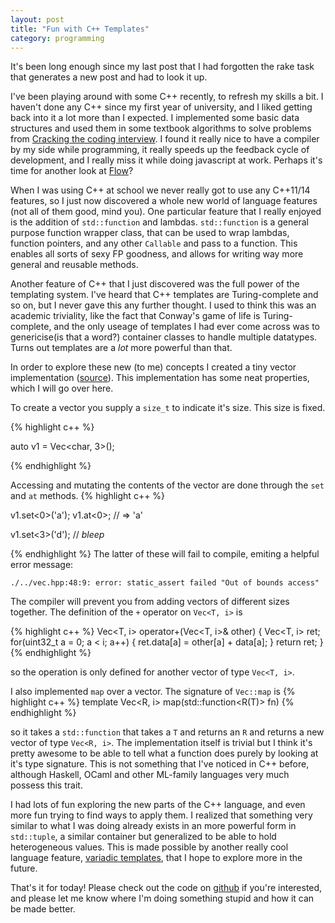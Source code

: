 ```yaml
---
layout: post
title: "Fun with C++ Templates"
category: programming
---
```


It's been long enough since my last post that I had forgotten the rake task that generates a new post and had to look it up.

I've been playing around with some C++ recently, to refresh my skills a bit. I haven't done any C++ since my first year of university,
and I liked getting back into it a lot more than I expected. I implemented some basic data structures and used them in some textbook
algorithms to solve problems from [Cracking the coding interview][1]. I found it really nice to have a compiler by my side while programming,
it really speeds up the feedback cycle of development, and I really miss it while doing javascript at work. Perhaps it's time for another look
at [Flow][2]?

<!-- more -->

When I was using C++ at school we never really got to use any C++11/14 features, so I just now discovered a whole new world of language features
(not all of them good, mind you). One particular feature that I really enjoyed is the addition of `std::function` and lambdas.
`std::function` is a general purpose function wrapper class, that can be used to wrap lambdas, function pointers, and any other `Callable` and
pass to a function. This enables all sorts of sexy FP goodness, and allows for writing way more general and reusable methods.

Another feature of C++ that I just discovered was the full power of the templating system. I've heard that C++ templates are Turing-complete
and so on, but I never gave this any further thought. I used to think this was an academic triviality, like the fact that Conway's game of life
is Turing-complete, and the only useage of templates I had ever come across was to genericise(is that a word?) container classes to handle
multiple datatypes. Turns out templates are a _lot_ more powerful than that.

In order to explore these new (to me) concepts I created a tiny vector implementation ([source][3]).
This implementation has some neat properties, which I will go over here.

To create a vector you supply a `size_t` to indicate it's size. This size is fixed.

{% highlight c++ %}

auto v1 = Vec<char, 3>();

{% endhighlight %}

Accessing and mutating the contents of the vector are done through the `set` and `at` methods.
{% highlight c++ %}

v1.set<0>('a');
v1.at<0>; // => 'a'

v1.set<3>('d'); // *bleep*

{% endhighlight %}
The latter of these will fail to compile, emiting a helpful error message:

    ./../vec.hpp:48:9: error: static_assert failed "Out of bounds access"

The compiler will prevent you from adding vectors of different sizes together. The definition of the `+` operator on `Vec<T, i>` is

{% highlight c++ %}
Vec<T, i> operator+(Vec<T, i>& other) {
    Vec<T, i> ret;
    for(uint32_t a = 0; a < i; a++) { ret.data[a] = other[a] + data[a]; }
    return ret;
}
{% endhighlight %}

so the operation is only defined for another vector of type `Vec<T, i>`.

I also implemented `map` over a vector. The signature of `Vec::map` is
{% highlight c++ %}
template <typename R>
Vec<R, i> map(std::function<R(T)> fn)
{% endhighlight %}

so it takes a `std::function` that takes a `T` and returns an `R` and returns a new vector of type `Vec<R, i>`.
The implementation itself is trivial but I think it's pretty awesome to be able to tell what a function does purely by
looking at it's type signature. This is not something that I've noticed in C++ before, although Haskell, OCaml and other
ML-family languages very much possess this trait.

I had lots of fun exploring the new parts of the C++ language, and even more fun trying to find ways to apply them. I realized
that something very similar to what I was doing already exists in an more powerful form in `std::tuple`, a similar container
but generalized to be able to hold heterogeneous values. This is made possible by another really cool language feature, [variadic templates][4],
that I hope to explore more in the future.

That's it for today! Please check out the code on [github][3] if you're interested, and please let me know where I'm doing something
stupid and how it can be made better.

[1]: http://smile.amazon.com/gp/product/0984782850?keywords=cracking%20the%20coding%20interview%206th%20edition&qid=1456668580&ref_=sr_1_1&sr=8-1
[2]: https://github.com/facebook/flow
[3]: https://github.com/kthelgason/vecpp
[4]: https://en.wikipedia.org/wiki/Variadic_template
